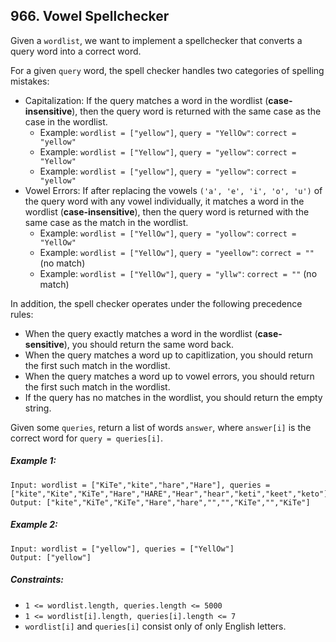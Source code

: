 ## 966. Vowel Spellchecker

Given a ```wordlist```, we want to implement a spellchecker that converts a query word into a correct word.

For a given ```query``` word, the spell checker handles two categories of spelling mistakes:

* Capitalization: If the query matches a word in the wordlist (**case-insensitive**), then the query word is returned with the same case as the case in the wordlist.
    * Example: ```wordlist = ["yellow"]```, ```query = "YellOw"```: ```correct = "yellow"```
    * Example: ```wordlist = ["Yellow"]```, ```query = "yellow"```: ```correct = "Yellow"```
    * Example: ```wordlist = ["yellow"]```, ```query = "yellow"```: ```correct = "yellow"```
* Vowel Errors: If after replacing the vowels ```('a', 'e', 'i', 'o', 'u')``` of the query word with any vowel individually, it matches a word in the wordlist (**case-insensitive**), then the query word is returned with the same case as the match in the wordlist.
    * Example: ```wordlist = ["YellOw"]```, ```query = "yollow"```: ```correct = "YellOw"```
    * Example: ```wordlist = ["YellOw"]```, ```query = "yeellow"```: ```correct = ""``` (no match)
    * Example: ```wordlist = ["YellOw"]```, ```query = "yllw"```: ```correct = ""``` (no match)

In addition, the spell checker operates under the following precedence rules:

* When the query exactly matches a word in the wordlist (**case-sensitive**), you should return the same word back.
* When the query matches a word up to capitlization, you should return the first such match in the wordlist.
* When the query matches a word up to vowel errors, you should return the first such match in the wordlist.
* If the query has no matches in the wordlist, you should return the empty string.

Given some ```queries```, return a list of words ```answer```, where ```answer[i]``` is the correct word for ```query = queries[i]```.

##### Example 1:
```
Input: wordlist = ["KiTe","kite","hare","Hare"], queries = ["kite","Kite","KiTe","Hare","HARE","Hear","hear","keti","keet","keto"]
Output: ["kite","KiTe","KiTe","Hare","hare","","","KiTe","","KiTe"]
```
##### Example 2:
```
Input: wordlist = ["yellow"], queries = ["YellOw"]
Output: ["yellow"]
```

##### Constraints:

* ```1 <= wordlist.length, queries.length <= 5000```
* ```1 <= wordlist[i].length, queries[i].length <= 7```
* ```wordlist[i]``` and ```queries[i]``` consist only of only English letters.